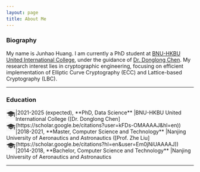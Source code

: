 ```yaml
---
layout: page
title: About Me
---
```


### Biography

My name is Junhao Huang. I am currently a PhD student at [BNU-HKBU United International College](https://www.uic.edu.cn), under the guidance of [Dr. Donglong Chen](https://scholar.google.be/citations?user=kFDs-OMAAAAJ&hl=en). My research interest lies in cryptographic engineering, focusing on efficient implementation of Elliptic Curve Cryptography (ECC) and Lattice-based Cryptography (LBC).

---------
### Education

<img  align="left"  height="25"  src="/assets/img/education.png">  
|2021-2025 (expected), **PhD, Data Science**  
|BNU-HKBU United International College ([Dr. Donglong Chen](https://scholar.google.be/citations?user=kFDs-OMAAAAJ&hl=en))

<img  align="left"  height="25"  src="/assets/img/education.png">
|2018-2021, **Master, Computer Science and Technology**  
|Nanjing University of Aeronautics and Astronautics ([Prof. Zhe Liu](https://scholar.google.be/citations?hl=en&user=Em0jNiUAAAAJ))

<img  align="left"  height="25"  src="/assets/img/education.png">
|2014-2018, **Bachelor, Computer Science and Technology**  
|Nanjing University of Aeronautics and Astronautics

---------
